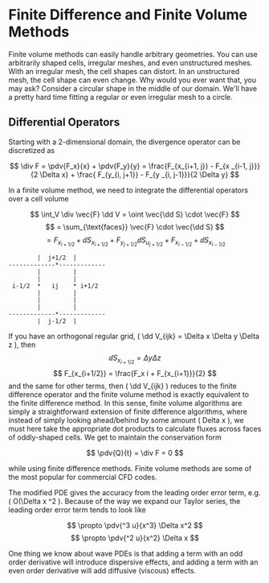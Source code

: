 # Finite Difference and Finite Volume Methods

Finite volume methods can easily handle arbitrary geometries. You can use arbitrarily shaped cells, irregular meshes, and even unstructured meshes. With an irregular mesh, the cell shapes can distort. In an unstructured mesh, the cell shape can even change. Why would you ever want that, you may ask? Consider a circular shape in the middle of our domain. We'll have a pretty hard time fitting a regular or even irregular mesh to a circle.

## Differential Operators

Starting with a 2-dimensional domain, the divergence operator can be discretized as

$$
\div F = \pdv{F_x}{x} + \pdv{F_y}{y} = \frac{F_{x_{i+1, j}} - F_{x _{i-1, j}}}{2 \Delta x} + \frac{ F_{y_{i, j+1}} - F_{y _{i, j-1}}}{2 \Delta y}
$$

In a finite volume method, we need to integrate the differential operators over a cell volume


$$
\int_V \div \vec{F} \dd V = \oint \vec{\dd S} \cdot \vec{F}
$$
$$
= \sum_{\text{faces}} \vec{F} \cdot \vec{\dd S}
$$
$$
= F_{x_{i+1/2}} + \dd S_{x_{i+1/2}} + F_{y_{j+1/2}} \dd S _{u_{j+1/2}} + F_{x_{i-1/2}} + \dd S_{x_{i-1/2}} 
$$ 


```
        |  j+1/2  |
-------------*-------------
        |         |          
        |         |          
 i-1/2  *   ij    * i+1/2         
        |         |          
        |         |          
        |         |          
-------------*-------------
        |  j-1/2  |       
```

If you have an orthogonal regular grid, \( \dd V_{ijk} = \Delta x \Delta y \Delta z \), then 
$$
\dd S_{x_{i+1/2}} = \Delta y \Delta z
$$
$$
F_{x_{i+1/2}} = \frac{F_x i + F_{x_{i+1}}}{2}
$$
and the same for other terms, then \( \dd V_{ijk} \) reduces to the finite difference operator and the finite volume method is exactly equivalent to the finite difference method. In this sense, finite volume algorithms are simply a straightforward extension of finite difference algorithms, where instead of simply looking ahead/behind by some amount \( Delta x \), we must here take the appropriate dot products to calculate fluxes across faces of oddly-shaped cells. We get to maintain the conservation form

$$
\pdv{Q}{t} = \div F = 0
$$

while using finite difference methods. Finite volume methods are some of the most popular for commercial CFD codes.


<!-- Questions for next class:

 - Project 3.2: when we set the initial value at t=0 and we have periodic boundary conditions set, are we supposed to wrap the function around the boundary or just evaluate it on the given interval?
    just apply boundary conditions after each step
    you can also set an integer jp1 = 1 + mod(j, jmax) so u_j+1 = u(jp1) and u_j-1 = u(jm1) where jm1 = jmax - mod(jmax + 1 - j, jmax)
 - Project 3.2: Is the step function a regular heaviside step function, or a finite-width square wave like the one in project 1? If it's step, how are we supposed to manage periodic boundary conditions? -->



The modified PDE gives the accuracy from the leading order error term, e.g. \( O(\Delta x ^2 \). Because of the way we expand our Taylor series, the leading order error term tends to look like

$$
\propto \pdv{^3 u}{x^3} \Delta x^2
$$
$$
\propto \pdv{^2 u}{x^2} \Delta x
$$

One thing we know about wave PDEs is that adding a term with an odd order derivative will introduce dispersive effects, and adding a term with an even order derivative will add diffusive (viscous) effects. 

